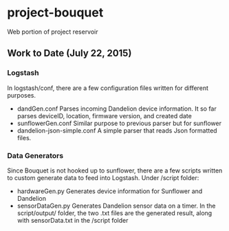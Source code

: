 # project-bouquet
Web portion of project reservoir 

## Work to Date (July 22, 2015)
### Logstash
  In logstash/conf, there are a few configuration files written for different purposes. 
  - dandGen.conf 
  	Parses incoming Dandelion device information. It so far parses deviceID, location, firmware version, and created date 
  - sunflowerGen.conf
  	Similar purpose to previous parser but for sunflower 
  - dandelion-json-simple.conf
  	A simple parser that reads Json formatted files.  

 ### Data Generators 
 Since Bouquet is not hooked up to sunflower, there are a few scripts written to custom generate data to feed into Logstash. Under /script folder: 
 - hardwareGen.py
 	Generates device information for Sunflower and Dandelion
 - sensorDataGen.py
 	Generates Dandelion sensor data on a timer. 
In the script/output/ folder,  the two .txt files are the generated result, along with sensorData.txt in the /script folder 



